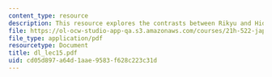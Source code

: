 ```yaml
---
content_type: resource
description: This resource explores the contrasts between Rikyu and Hideyoshi.
file: https://ol-ocw-studio-app-qa.s3.amazonaws.com/courses/21h-522-japan-in-the-age-of-the-samurai-history-and-film-fall-2006/cd05d897a64d1aae9583f628c223c31d_dl_lec15.pdf
file_type: application/pdf
resourcetype: Document
title: dl_lec15.pdf
uid: cd05d897-a64d-1aae-9583-f628c223c31d
---
```

